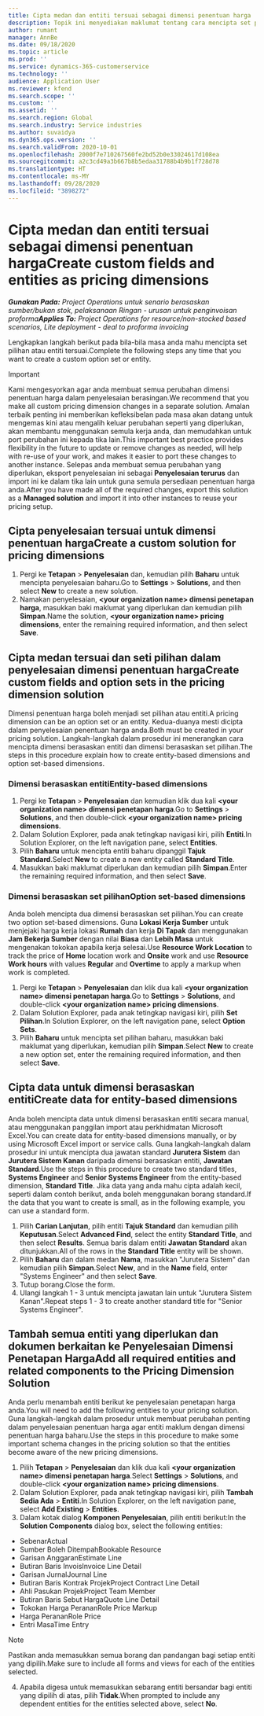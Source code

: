 ```yaml
---
title: Cipta medan dan entiti tersuai sebagai dimensi penentuan harga
description: Topik ini menyediakan maklumat tentang cara mencipta set pilihan atau entiti tersuai.
author: rumant
manager: AnnBe
ms.date: 09/18/2020
ms.topic: article
ms.prod: ''
ms.service: dynamics-365-customerservice
ms.technology: ''
audience: Application User
ms.reviewer: kfend
ms.search.scope: ''
ms.custom: ''
ms.assetid: ''
ms.search.region: Global
ms.search.industry: Service industries
ms.author: suvaidya
ms.dyn365.ops.version: ''
ms.search.validFrom: 2020-10-01
ms.openlocfilehash: 2000f7e710267560fe2bd52b0e33024617d108ea
ms.sourcegitcommit: a2c3cd49a3b667b8b5edaa31788b4b9b1f728d78
ms.translationtype: HT
ms.contentlocale: ms-MY
ms.lasthandoff: 09/28/2020
ms.locfileid: "3898272"
---
```

# <a name="create-custom-fields-and-entities-as-pricing-dimensions"></a><span data-ttu-id="045f2-103">Cipta medan dan entiti tersuai sebagai dimensi penentuan harga</span><span class="sxs-lookup"><span data-stu-id="045f2-103">Create custom fields and entities as pricing dimensions</span></span>

<span data-ttu-id="045f2-104">_**Gunakan Pada:** Project Operations untuk senario berasaskan sumber/bukan stok, pelaksanaan Ringan - urusan untuk penginvoisan proforma_</span><span class="sxs-lookup"><span data-stu-id="045f2-104">_**Applies To:** Project Operations for resource/non-stocked based scenarios, Lite deployment - deal to proforma invoicing_</span></span>

<span data-ttu-id="045f2-105">Lengkapkan langkah berikut pada bila-bila masa anda mahu mencipta set pilihan atau entiti tersuai.</span><span class="sxs-lookup"><span data-stu-id="045f2-105">Complete the following steps any time that you want to create a custom option set or entity.</span></span>

> [!IMPORTANT]
> <span data-ttu-id="045f2-106">Kami mengesyorkan agar anda membuat semua perubahan dimensi penentuan harga dalam penyelesaian berasingan.</span><span class="sxs-lookup"><span data-stu-id="045f2-106">We recommend that you make all custom pricing dimension changes in a separate solution.</span></span> <span data-ttu-id="045f2-107">Amalan terbaik penting ini memberikan kefleksibelan pada masa akan datang untuk mengemas kini atau mengalih keluar perubahan seperti yang diperlukan, akan membantu menggunakan semula kerja anda, dan memudahkan untuk port perubahan ini kepada tika lain.</span><span class="sxs-lookup"><span data-stu-id="045f2-107">This important best practice provides flexibility in the future to update or remove changes as needed, will help with re-use of your work, and makes it easier to port these changes to another instance.</span></span> <span data-ttu-id="045f2-108">Selepas anda membuat semua perubahan yang diperlukan, eksport penyelesaian ini sebagai **Penyelesaian terurus** dan import ini ke dalam tika lain untuk guna semula persediaan penentuan harga anda.</span><span class="sxs-lookup"><span data-stu-id="045f2-108">After you have made all of the required changes, export this solution as a **Managed solution** and import it into other instances to reuse your pricing setup.</span></span>


## <a name="create-a-custom-solution-for-pricing-dimensions"></a><span data-ttu-id="045f2-109">Cipta penyelesaian tersuai untuk dimensi penentuan harga</span><span class="sxs-lookup"><span data-stu-id="045f2-109">Create a custom solution for pricing dimensions</span></span>
1. <span data-ttu-id="045f2-110">Pergi ke **Tetapan** > **Penyelesaian** dan, kemudian pilih **Baharu** untuk mencipta penyelesaian baharu.</span><span class="sxs-lookup"><span data-stu-id="045f2-110">Go to **Settings** > **Solutions**, and then select **New** to create a new solution.</span></span> 
2. <span data-ttu-id="045f2-111">Namakan penyelesaian, **\<your organization name> dimensi penetapan harga**, masukkan baki maklumat yang diperlukan dan kemudian pilih **Simpan**.</span><span class="sxs-lookup"><span data-stu-id="045f2-111">Name the solution, **\<your organization name> pricing dimensions**, enter the remaining required information, and then select **Save**.</span></span>
  
## <a name="create-custom-fields-and-option-sets-in-the-pricing-dimension-solution"></a><span data-ttu-id="045f2-112">Cipta medan tersuai dan seti pilihan dalam penyelesaian dimensi penentuan harga</span><span class="sxs-lookup"><span data-stu-id="045f2-112">Create custom fields and option sets in the pricing dimension solution</span></span>

<span data-ttu-id="045f2-113">Dimensi penentuan harga boleh menjadi set pilihan atau entiti.</span><span class="sxs-lookup"><span data-stu-id="045f2-113">A pricing dimension can be an option set or an entity.</span></span> <span data-ttu-id="045f2-114">Kedua-duanya mesti dicipta dalam penyelesaian penentuan harga anda.</span><span class="sxs-lookup"><span data-stu-id="045f2-114">Both must be created in your pricing solution.</span></span> <span data-ttu-id="045f2-115">Langkah-langkah dalam prosedur ini menerangkan cara mencipta dimensi berasaskan entiti dan dimensi berasaskan set pilihan.</span><span class="sxs-lookup"><span data-stu-id="045f2-115">The steps in this procedure explain how to create entity-based dimensions and option set-based dimensions.</span></span>

### <a name="entity-based-dimensions"></a><span data-ttu-id="045f2-116">Dimensi berasaskan entiti</span><span class="sxs-lookup"><span data-stu-id="045f2-116">Entity-based dimensions</span></span>

1. <span data-ttu-id="045f2-117">Pergi ke **Tetapan** > **Penyelesaian** dan kemudian klik dua kali **\<your organization name> dimensi penetapan harga**.</span><span class="sxs-lookup"><span data-stu-id="045f2-117">Go to **Settings** > **Solutions**, and then double-click **\<your organization name> pricing dimensions**.</span></span>
2. <span data-ttu-id="045f2-118">Dalam Solution Explorer, pada anak tetingkap navigasi kiri, pilih **Entiti**.</span><span class="sxs-lookup"><span data-stu-id="045f2-118">In Solution Explorer, on the left navigation pane, select **Entities**.</span></span>
3. <span data-ttu-id="045f2-119">Pilih **Baharu** untuk mencipta entiti baharu dipanggil **Tajuk Standard**.</span><span class="sxs-lookup"><span data-stu-id="045f2-119">Select **New** to create a new entity called **Standard Title**.</span></span> 
4. <span data-ttu-id="045f2-120">Masukkan baki maklumat diperlukan dan kemudian pilih **Simpan**.</span><span class="sxs-lookup"><span data-stu-id="045f2-120">Enter the remaining required information, and then select **Save**.</span></span>


### <a name="option-set-based-dimensions"></a><span data-ttu-id="045f2-121">Dimensi berasaskan set pilihan</span><span class="sxs-lookup"><span data-stu-id="045f2-121">Option set-based dimensions</span></span> 
<span data-ttu-id="045f2-122">Anda boleh mencipta dua dimensi berasaskan set pilihan.</span><span class="sxs-lookup"><span data-stu-id="045f2-122">You can create two option set-based dimensions.</span></span> <span data-ttu-id="045f2-123">Guna **Lokasi Kerja Sumber** untuk menjejaki harga kerja lokasi **Rumah** dan kerja **Di Tapak** dan menggunakan **Jam Bekerja Sumber** dengan nilai **Biasa** dan **Lebih Masa** untuk mengenakan tokokan apabila kerja selesai.</span><span class="sxs-lookup"><span data-stu-id="045f2-123">Use **Resource Work Location** to track the price of **Home** location work and **Onsite** work and use **Resource Work hours** with values **Regular** and **Overtime** to apply a markup when work is completed.</span></span>


1. <span data-ttu-id="045f2-124">Pergi ke **Tetapan** > **Penyelesaian** dan klik dua kali **\<your organization name> dimensi penetapan harga**.</span><span class="sxs-lookup"><span data-stu-id="045f2-124">Go to **Settings** > **Solutions**, and double-click  **\<your organization name> pricing dimensions**.</span></span> 
2. <span data-ttu-id="045f2-125">Dalam Solution Explorer, pada anak tetingkap navigasi kiri, pilih **Set Pilihan**.</span><span class="sxs-lookup"><span data-stu-id="045f2-125">In Solution Explorer, on the left navigation pane, select  **Option Sets**.</span></span> 
3. <span data-ttu-id="045f2-126">Pilih **Baharu** untuk mencipta set pilihan baharu, masukkan baki maklumat yang diperlukan, kemudian pilih **Simpan**.</span><span class="sxs-lookup"><span data-stu-id="045f2-126">Select **New** to create a new option set, enter the remaining required information, and then select **Save**.</span></span>

## <a name="create-data-for-entity-based-dimensions"></a><span data-ttu-id="045f2-127">Cipta data untuk dimensi berasaskan entiti</span><span class="sxs-lookup"><span data-stu-id="045f2-127">Create data for entity-based dimensions</span></span>

<span data-ttu-id="045f2-128">Anda boleh mencipta data untuk dimensi berasaskan entiti secara manual, atau menggunakan panggilan import atau perkhidmatan Microsoft Excel.</span><span class="sxs-lookup"><span data-stu-id="045f2-128">You can create data for entity-based dimensions manually, or by using Microsoft Excel import or service calls.</span></span> <span data-ttu-id="045f2-129">Guna langkah-langkah dalam prosedur ini untuk mencipta dua jawatan standard **Jurutera Sistem** dan **Jurutera Sistem Kanan** daripada dimensi berasaskan entiti, **Jawatan Standard**.</span><span class="sxs-lookup"><span data-stu-id="045f2-129">Use the steps in this procedure to create two standard titles, **Systems Engineer** and **Senior Systems Engineer** from the entity-based dimension, **Standard Title**.</span></span> <span data-ttu-id="045f2-130">Jika data yang anda mahu cipta adalah kecil, seperti dalam contoh berikut, anda boleh menggunakan borang standard.</span><span class="sxs-lookup"><span data-stu-id="045f2-130">If the data that you want to create is small, as in the following example, you can use a standard form.</span></span>

1. <span data-ttu-id="045f2-131">Pilih **Carian Lanjutan**, pilih entiti **Tajuk Standard** dan kemudian pilih **Keputusan**.</span><span class="sxs-lookup"><span data-stu-id="045f2-131">Select **Advanced Find**, select the entity **Standard Title**, and then select **Results**.</span></span> <span data-ttu-id="045f2-132">Semua baris dalam entiti **Jawatan Standard** akan ditunjukkan.</span><span class="sxs-lookup"><span data-stu-id="045f2-132">All of the rows in the **Standard Title** entity will be shown.</span></span>
2. <span data-ttu-id="045f2-133">Pilih **Baharu** dan dalam medan **Nama**, masukkan "Jurutera Sistem" dan kemudian pilih **Simpan**.</span><span class="sxs-lookup"><span data-stu-id="045f2-133">Select **New**, and in the **Name** field, enter "Systems Engineer" and then select **Save**.</span></span>
3. <span data-ttu-id="045f2-134">Tutup borang.</span><span class="sxs-lookup"><span data-stu-id="045f2-134">Close the form.</span></span> 
4. <span data-ttu-id="045f2-135">Ulangi langkah 1 - 3 untuk mencipta jawatan lain untuk "Jurutera Sistem Kanan".</span><span class="sxs-lookup"><span data-stu-id="045f2-135">Repeat steps 1 - 3 to create another standard title for "Senior Systems Engineer".</span></span>

## <a name="add-all-required-entities-and-related-components-to-the-pricing-dimension-solution"></a><span data-ttu-id="045f2-136">Tambah semua entiti yang diperlukan dan dokumen berkaitan ke Penyelesaian Dimensi Penetapan Harga</span><span class="sxs-lookup"><span data-stu-id="045f2-136">Add all required entities and related components to the Pricing Dimension Solution</span></span>
<span data-ttu-id="045f2-137">Anda perlu menambah entiti berikut ke penyelesaian penetapan harga anda.</span><span class="sxs-lookup"><span data-stu-id="045f2-137">You will need to add the following entities to your pricing solution.</span></span> <span data-ttu-id="045f2-138">Guna langkah-langkah dalam prosedur untuk membuat perubahan penting dalam penyelesaian penentuan harga agar entiti maklum dengan dimensi penentuan harga baharu.</span><span class="sxs-lookup"><span data-stu-id="045f2-138">Use the steps in this procedure to make some important schema changes in the pricing solution so that the entities become aware of the new pricing dimensions.</span></span>

1. <span data-ttu-id="045f2-139">Pilih **Tetapan** > **Penyelesaian** dan klik dua kali **\<your organization name> dimensi penetapan harga**.</span><span class="sxs-lookup"><span data-stu-id="045f2-139">Select **Settings** > **Solutions**, and double-click **\<your organization name> pricing dimensions**.</span></span> 
2. <span data-ttu-id="045f2-140">Dalam Solution Explorer, pada anak tetingkap navigasi kiri, pilih **Tambah Sedia Ada** > **Entiti**.</span><span class="sxs-lookup"><span data-stu-id="045f2-140">In Solution Explorer, on the left navigation pane, select **Add Existing** > **Entities**.</span></span>
3. <span data-ttu-id="045f2-141">Dalam kotak dialog **Komponen Penyelesaian**, pilih entiti berikut:</span><span class="sxs-lookup"><span data-stu-id="045f2-141">In the **Solution Components** dialog box, select the following entities:</span></span>

  - <span data-ttu-id="045f2-142">Sebenar</span><span class="sxs-lookup"><span data-stu-id="045f2-142">Actual</span></span>
  - <span data-ttu-id="045f2-143">Sumber Boleh Ditempah</span><span class="sxs-lookup"><span data-stu-id="045f2-143">Bookable Resource</span></span>
  - <span data-ttu-id="045f2-144">Garisan Anggaran</span><span class="sxs-lookup"><span data-stu-id="045f2-144">Estimate Line</span></span>
  - <span data-ttu-id="045f2-145">Butiran Baris Invois</span><span class="sxs-lookup"><span data-stu-id="045f2-145">Invoice Line Detail</span></span>
  - <span data-ttu-id="045f2-146">Garisan Jurnal</span><span class="sxs-lookup"><span data-stu-id="045f2-146">Journal Line</span></span>
  - <span data-ttu-id="045f2-147">Butiran Baris Kontrak Projek</span><span class="sxs-lookup"><span data-stu-id="045f2-147">Project Contract Line Detail</span></span>
  - <span data-ttu-id="045f2-148">Ahli Pasukan Projek</span><span class="sxs-lookup"><span data-stu-id="045f2-148">Project Team Member</span></span>
  - <span data-ttu-id="045f2-149">Butiran Baris Sebut Harga</span><span class="sxs-lookup"><span data-stu-id="045f2-149">Quote Line Detail</span></span>
  - <span data-ttu-id="045f2-150">Tokokan Harga Peranan</span><span class="sxs-lookup"><span data-stu-id="045f2-150">Role Price Markup</span></span>
  - <span data-ttu-id="045f2-151">Harga Peranan</span><span class="sxs-lookup"><span data-stu-id="045f2-151">Role Price</span></span> 
  - <span data-ttu-id="045f2-152">Entri Masa</span><span class="sxs-lookup"><span data-stu-id="045f2-152">Time Entry</span></span> 


> [!NOTE]
> <span data-ttu-id="045f2-153">Pastikan anda memasukkan semua borang dan pandangan bagi setiap entiti yang dipilih.</span><span class="sxs-lookup"><span data-stu-id="045f2-153">Make sure to include all forms and views for each of the entities selected.</span></span>

4. <span data-ttu-id="045f2-154">Apabila digesa untuk memasukkan sebarang entiti bersandar bagi entiti yang dipilih di atas, pilih **Tidak**.</span><span class="sxs-lookup"><span data-stu-id="045f2-154">When prompted to include any dependent entities for the entities selected above, select **No**.</span></span>

